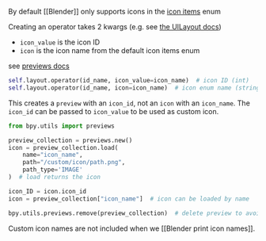 By default [[Blender]] only supports icons in the [icon items](https://docs.blender.org/api/current/bpy_types_enum_items/icon_items.html) enum 

Creating an operator takes 2 kwargs (e.g. see [the UILayout docs](https://docs.blender.org/api/current/bpy.types.UILayout.html))
- `icon_value` is the icon ID
- `icon` is the icon name from the default icon items enum

see [previews docs](https://docs.blender.org/api/current/bpy.utils.previews.html)
```python
self.layout.operator(id_name, icon_value=icon_name)  # icon ID (int)
self.layout.operator(id_name, icon=icon_name)  # icon enum name (string)
```

This creates a `preview` with an `icon_id`, not an `icon` with an `icon_name`.
The `icon_id` can be passed to `icon_value` to be used as custom icon.
```python
from bpy.utils import previews

preview_collection = previews.new()
icon = preview_collection.load(
    name="icon_name", 
    path="/custom/icon/path.png", 
    path_type='IMAGE'
)  # load returns the icon

icon_ID = icon.icon_id
icon = preview_collection["icon_name"]  # icon can be loaded by name

bpy.utils.previews.remove(preview_collection)  # delete preview to avoid warning
```

Custom icon names are not included when we [[Blender print icon names]].